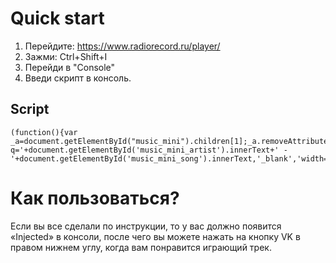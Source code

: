 # Quick start
1. Перейдите: https://www.radiorecord.ru/player/
2. Зажми: Ctrl+Shift+I
3. Перейди в "Console"
4. Введи скрипт в консоль. 

## Script

```
(function(){var _a=document.getElementById("music_mini").children[1];_a.removeAttribute("onclick");_a.setAttribute("onclick","window.open('https://vk.com/audio?q='+document.getElementById('music_mini_artist').innerText+' - '+document.getElementById('music_mini_song').innerText,'_blank','width=1100,height=800')")}).call(this);console.log("Injected!")
```


# Как пользоваться?
Если вы все сделали по инструкции, то у вас должно появится «Injected» в консоли, после чего вы можете нажать на кнопку VK в правом нижнем углу, когда вам понравится играющий трек.
